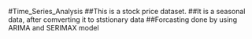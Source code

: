 #Time_Series_Analysis
##This is a stock price dataset.
##It is a seasonal data, after comverting it to ststionary data 
##Forcasting done by using ARIMA and SERIMAX model
